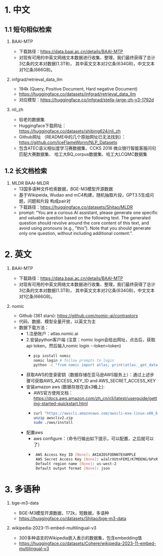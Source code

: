 # 1. 中文
## 1.1 短句相似检索

1. BAAI-MTP
   - 下载路径：https://data.baai.ac.cn/details/BAAI-MTP
   - 对现有可用的中英文网络文本数据进行收集、整理，我们最终获得了总计3亿条的文本对数据(1.3TB)，
     其中英文文本对2亿条(634GB)，中文文本对1亿条(666GB)。
   
2. infgrad/retrieval_data_llm
    - 194k (Query, Positive Document, Hard negative Document)
    - https://huggingface.co/datasets/infgrad/retrieval_data_llm
    - 对应模型：https://huggingface.co/infgrad/stella-large-zh-v3-1792d

3. nli_zh 
   - 较老的数据集
   - Huggingface下载网址：https://huggingface.co/datasets/shibing624/nli_zh
   - Github网址 （README中的几个原始网址已无法找到）：https://github.com/IceFlameWorm/NLP_Datasets
   - 包含ATEC语义相似度学习赛数据集、CCKS 2018 微众银行智能客服问句匹配大赛数据集、
     哈工大BQ_corpus数据集、哈工大LCQMC数据集

## 1.2 长文档检索

1. MLDR
   BAAI-MLDR
   - 13国多语种文件检索数据，BGE-M3模型开源数据
   - 基于Wikipeida, Wudao and mC4构建，随机抽取片段，GPT3.5生成问题，问题和片段
     构成pair对
   - 下载路径：https://huggingface.co/datasets/Shitao/MLDR
   - prompt: “You are a curious AI assistant, please generate one 
     specific and valuable question based on the following text. 
     The generated question should revolve around the core 
     content of this text, and avoid using pronouns (e.g., ”this”). 
     Note that you should generate only one question, without 
     including additional content:”.
   
# 2. 英文

1. BAAI-MTP
   - 下载路径：https://data.baai.ac.cn/details/BAAI-MTP
   - 对现有可用的中英文网络文本数据进行收集、整理，我们最终获得了总计3亿条的文本对数据(1.3TB)，
     其中英文文本对2亿条(634GB)，中文文本对1亿条(666GB)。

2. nomic
   - Github (361 stars): https://github.com/nomic-ai/contrastors
   - 代码、数据、模型全量开放，以英文为主
   - 数据下载方法：
     - 1.注册账户：atlas.nomic.ai
     - 2.安装python客户端 (注意：nomic login会给出网址，点击后，获取api token，然后输入nomic login --token=token)
       - ```bash
         pip install nomic
         nomic login # follow prompts to login
         python -c "from nomic import atlas; print(atlas._get_datastream_credentials(name='contrastors'))"
         ```
     - 获取AWS的登录密钥（数据存储在亚马逊AWS服务上）：通过上述步骤可获取AWS_ACCESS_KEY_ID and AWS_SECRET_ACCESS_KEY
     - 安装amazon aws (数据存放在该s3桶上):
       - AWS官方使用文档：https://docs.aws.amazon.com/zh_cn/cli/latest/userguide/getting-started-quickstart.html
       - ```bash
         curl "https://awscli.amazonaws.com/awscli-exe-linux-x86_64.zip" -o "awscliv2.zip"
         unzip awscliv2.zip
         sudo ./aws/install
         ```
     - 配置aws
       - aws configure：（命令行输出如下提示，可以配置，之后就可以了）
       - ```bash 
          AWS Access Key ID [None]: AKIAIOSFODNN7EXAMPLE
          AWS Secret Access Key [None]: wJalrXUtnFEMI/K7MDENG/bPxRfiCYEXAMPLEKEY
          Default region name [None]: us-west-2
          Default output format [None]: json
         ```

# 3. 多语种

1. bge-m3-data
   - BGE-M3模型开源数据，172k，短数据，多语种
   - https://huggingface.co/datasets/Shitao/bge-m3-data

2. wikipedia-2023-11-embed-multilingual-v3
   - 300多种语言的Wikipedia嵌入表示的数据集，包含embedding值
   - https://huggingface.co/datasets/Cohere/wikipedia-2023-11-embed-multilingual-v3
